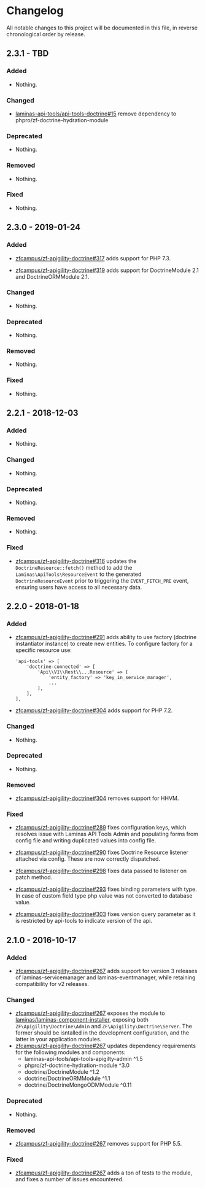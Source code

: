 # Changelog

All notable changes to this project will be documented in this file, in reverse chronological order by release.

## 2.3.1 - TBD

### Added

- Nothing.

### Changed

- [laminas-api-tools/api-tools-doctrine#15](https://github.com/laminas-api-tools/api-tools-doctrine/issues/15) remove dependency to phpro/zf-doctrine-hydration-module 

### Deprecated

- Nothing.

### Removed

- Nothing.

### Fixed

- Nothing.

## 2.3.0 - 2019-01-24

### Added

- [zfcampus/zf-apigility-doctrine#317](https://github.com/zfcampus/zf-apigility-doctrine/pull/317) adds support for PHP 7.3.

- [zfcampus/zf-apigility-doctrine#319](https://github.com/zfcampus/zf-apigility-doctrine/pull/319) adds support for DoctrineModule 2.1
  and DoctrineORMModule 2.1.

### Changed

- Nothing.

### Deprecated

- Nothing.

### Removed

- Nothing.

### Fixed

- Nothing.

## 2.2.1 - 2018-12-03

### Added

- Nothing.

### Changed

- Nothing.

### Deprecated

- Nothing.

### Removed

- Nothing.

### Fixed

- [zfcampus/zf-apigility-doctrine#316](https://github.com/zfcampus/zf-apigility-doctrine/pull/316) updates the `DoctrineResource::fetch()` method to add the `Laminas\ApiTools\ResourceEvent`
  to the generated `DoctrineResourceEvent` prior to triggering the
  `EVENT_FETCH_PRE` event, ensuring users have access to all necessary data.

## 2.2.0 - 2018-01-18

### Added

- [zfcampus/zf-apigility-doctrine#291](https://github.com/zfcampus/zf-apigility-doctrine/pull/291) adds
  ability to use factory (doctrine instantiator instance) to create new
  entities. To configure factory for a specific resource use:
  ```
  'api-tools' => [
      'doctrine-connected' => [
          'Api\\V1\\Rest\\...Resource' => [
              'entity_factory' => 'key_in_service_manager',
              ...
          ],
      ],
  ],
  ```

- [zfcampus/zf-apigility-doctrine#304](https://github.com/zfcampus/zf-apigility-doctrine/pull/304) adds
  support for PHP 7.2.

### Changed

- Nothing.

### Deprecated

- Nothing.

### Removed

- [zfcampus/zf-apigility-doctrine#304](https://github.com/zfcampus/zf-apigility-doctrine/pull/304) removes
  support for HHVM.

### Fixed

- [zfcampus/zf-apigility-doctrine#289](https://github.com/zfcampus/zf-apigility-doctrine/pull/289) fixes
  configuration keys, which resolves issue with Laminas API Tools Admin and populating
  forms from config file and writing duplicated values into config file.

- [zfcampus/zf-apigility-doctrine#290](https://github.com/zfcampus/zf-apigility-doctrine/pull/290) fixes
  Doctrine Resource listener attached via config. These are now correctly
  dispatched.

- [zfcampus/zf-apigility-doctrine#298](https://github.com/zfcampus/zf-apigility-doctrine/pull/298) fixes
  data passed to listener on patch method.

- [zfcampus/zf-apigility-doctrine#293](https://github.com/zfcampus/zf-apigility-doctrine/pull/293) fixes
  binding parameters with type. In case of custom field type php value was not
  converted to database value.

- [zfcampus/zf-apigility-doctrine#303](https://github.com/zfcampus/zf-apigility-doctrine/pull/303) fixes
  version query parameter as it is restricted by api-tools to indicate version
  of the api.

## 2.1.0 - 2016-10-17

### Added

- [zfcampus/zf-apigility-doctrine#267](https://github.com/zfcampus/zf-apigility-doctrine/pull/267) adds
  support for version 3 releases of laminas-servicemanager and laminas-eventmanager,
  while retaining compatibility for v2 releases.

### Changed

- [zfcampus/zf-apigility-doctrine#267](https://github.com/zfcampus/zf-apigility-doctrine/pull/267) exposes the
  module to [laminas/laminas-component-installer](https://github.com/zendframework/zend-component-installer),
  exposing both `ZF\Apigility\Doctrine\Admin` and
  `ZF\Apigility\Doctrine\Server`. The former should be isntalled in the
  development configuration, and the latter in your application modules.
- [zfcampus/zf-apigility-doctrine#267](https://github.com/zfcampus/zf-apigility-doctrine/pull/267) updates
  dependency requirements for the following modules and components:
  - laminas-api-tools/api-tools-apigilty-admin ^1.5
  - phpro/zf-doctrine-hydration-module ^3.0
  - doctrine/DoctrineModule ^1.2
  - doctrine/DoctrineORMModule ^1.1
  - doctrine/DoctrineMongoODMModule ^0.11

### Deprecated

- Nothing.

### Removed

- [zfcampus/zf-apigility-doctrine#267](https://github.com/zfcampus/zf-apigility-doctrine/pull/267) removes
  support for PHP 5.5.

### Fixed

- [zfcampus/zf-apigility-doctrine#267](https://github.com/zfcampus/zf-apigility-doctrine/pull/267) adds a ton
  of tests to the module, and fixes a number of issues encountered.
